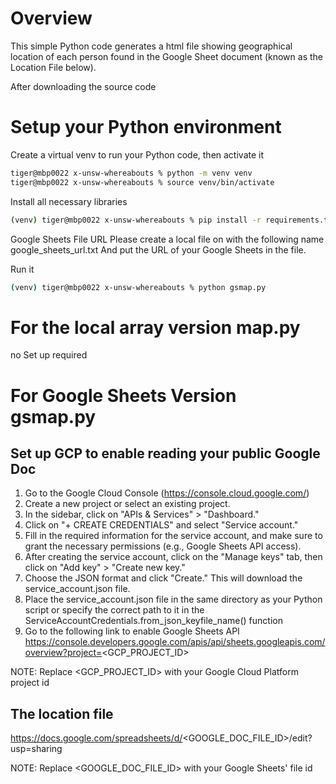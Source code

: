 # Overview
This simple Python code generates a html file showing geographical location of each person found in the Google Sheet document (known as the Location File below). 

After downloading the source code
# Setup your Python environment
Create a virtual venv to run your Python code, then activate it
```sh
tiger@mbp0022 x-unsw-whereabouts % python -m venv venv 
tiger@mbp0022 x-unsw-whereabouts % source venv/bin/activate
```
Install all necessary libraries
```sh
(venv) tiger@mbp0022 x-unsw-whereabouts % pip install -r requirements.txt  
```

Google Sheets File URL
Please create a local file on with the following name
google_sheets_url.txt
And put the URL of your Google Sheets in the file.

Run it
```sh
(venv) tiger@mbp0022 x-unsw-whereabouts % python gsmap.py  
```

# For the local array version map.py
no Set up required

# For Google Sheets Version gsmap.py
## Set up GCP to enable reading your public Google Doc
1. Go to the Google Cloud Console (https://console.cloud.google.com/)
2. Create a new project or select an existing project.
3. In the sidebar, click on "APIs & Services" > "Dashboard."
4. Click on "+ CREATE CREDENTIALS" and select "Service account."
5. Fill in the required information for the service account, and make sure to grant the necessary permissions (e.g., Google Sheets API access).
6. After creating the service account, click on the "Manage keys" tab, then click on "Add key" > "Create new key."
7. Choose the JSON format and click "Create." This will download the service_account.json file.
8. Place the service_account.json file in the same directory as your Python script or specify the correct path to it in the ServiceAccountCredentials.from_json_keyfile_name() function
9. Go to the following link to enable Google Sheets API
https://console.developers.google.com/apis/api/sheets.googleapis.com/overview?project=<GCP_PROJECT_ID>

NOTE: Replace <GCP_PROJECT_ID> with your Google Cloud Platform project id

## The location file
https://docs.google.com/spreadsheets/d/<GOOGLE_DOC_FILE_ID>/edit?usp=sharing

NOTE: Replace <GOOGLE_DOC_FILE_ID> with your Google Sheets' file id
